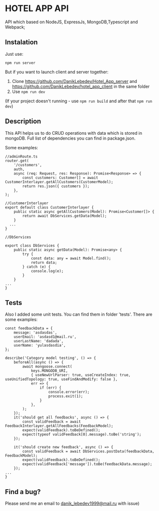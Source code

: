 # HOTEL APP API
API which based on NodeJS, ExpressJs, MongoDB,Typescript and Webpack;
## Instalation
Just use:
```
npm run server
```
But if you want to launch client and server together:   
1. Clone https://github.com/DanikLebedev/Hotel_App_server and https://github.com/DanikLebedev/hotel_app_client in the same folder
2. Use 
```npm run dev```

(If your project doesn't running - use ```npm run build``` and after that  ```npm run dev```)

## Description
This API helps us to do CRUD operations with data which is stored in mongoDB. Full list of dependencies you can find in package.json.

Some examples:
```
//adminRoute.ts
router.get(
    '/customers',
    auth,
    async (req: Request, res: Response): Promise<Response> => {
        const customers: Customer[] = await CustomerInterlayer.getAllCustomers(CustomerModel);
        return res.json({ customers });
    },
);

//CustomerInterlayer
export default class CustomerInterlayer {
    public static async getAllCustomers(Model): Promise<Customer[]> {
        return await DbServices.getData(Model);
    }
  ...
}

//DbServices

export class DbServices {
    public static async getData(Model): Promise<any> {
        try {
            const data: any = await Model.find();
            return data;
        } catch (e) {
            console.log(e);
        }
    }
...
}    
```
## Tests
Also I added some unit tests. You can find them in folder 'tests'.
There are some examples:
```
const feedbackData = {
    message: 'asdasdas',
    userEmail: 'asdasd1@mail.ru',
    userLastName: 'dadada',
    userName: 'yulasdasdia',
};

describe('Category model testing', () => {
    beforeAll(async () => {
        await mongoose.connect(
            keys.MONGODB_URI,
            { useNewUrlParser: true, useCreateIndex: true, useUnifiedTopology: true, useFindAndModify: false },
            err => {
                if (err) {
                    console.error(err);
                    process.exit(1);
                }
            },
        );
    });
    it('should get all feedbacks', async () => {
        const validFeedback = await FeedbackInterlayer.getAllFeedbacks(FeedbackModel);
        expect(validFeedback).toBeDefined();
        expect(typeof validFeedback[0].message).toBe('string');
    });

    it('should create new feedback', async () => {
        const validFeedback = await DbServices.postData(feedbackData, FeedbackModel);
        expect(validFeedback).toBeDefined();
        expect(validFeedback['message']).toBe(feedbackData.message);
    });
...
}
```
## Find a bug?
Please send me an email to danik_lebedev1999@mail.ru with issue)